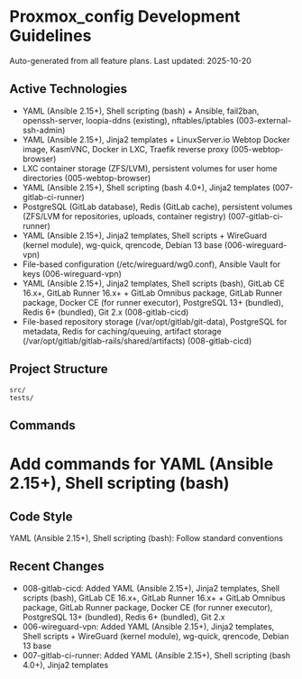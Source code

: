 # Proxmox_config Development Guidelines

Auto-generated from all feature plans. Last updated: 2025-10-20

## Active Technologies
- YAML (Ansible 2.15+), Shell scripting (bash) + Ansible, fail2ban, openssh-server, loopia-ddns (existing), nftables/iptables (003-external-ssh-admin)
- YAML (Ansible 2.15+), Jinja2 templates + LinuxServer.io Webtop Docker image, KasmVNC, Docker in LXC, Traefik reverse proxy (005-webtop-browser)
- LXC container storage (ZFS/LVM), persistent volumes for user home directories (005-webtop-browser)
- YAML (Ansible 2.15+), Shell scripting (bash 4.0+), Jinja2 templates (007-gitlab-ci-runner)
- PostgreSQL (GitLab database), Redis (GitLab cache), persistent volumes (ZFS/LVM for repositories, uploads, container registry) (007-gitlab-ci-runner)
- YAML (Ansible 2.15+), Jinja2 templates, Shell scripts + WireGuard (kernel module), wg-quick, qrencode, Debian 13 base (006-wireguard-vpn)
- File-based configuration (/etc/wireguard/wg0.conf), Ansible Vault for keys (006-wireguard-vpn)
- YAML (Ansible 2.15+), Jinja2 templates, Shell scripts (bash), GitLab CE 16.x+, GitLab Runner 16.x+ + GitLab Omnibus package, GitLab Runner package, Docker CE (for runner executor), PostgreSQL 13+ (bundled), Redis 6+ (bundled), Git 2.x (008-gitlab-cicd)
- File-based repository storage (/var/opt/gitlab/git-data), PostgreSQL for metadata, Redis for caching/queuing, artifact storage (/var/opt/gitlab/gitlab-rails/shared/artifacts) (008-gitlab-cicd)

## Project Structure
```
src/
tests/
```

## Commands
# Add commands for YAML (Ansible 2.15+), Shell scripting (bash)

## Code Style
YAML (Ansible 2.15+), Shell scripting (bash): Follow standard conventions

## Recent Changes
- 008-gitlab-cicd: Added YAML (Ansible 2.15+), Jinja2 templates, Shell scripts (bash), GitLab CE 16.x+, GitLab Runner 16.x+ + GitLab Omnibus package, GitLab Runner package, Docker CE (for runner executor), PostgreSQL 13+ (bundled), Redis 6+ (bundled), Git 2.x
- 006-wireguard-vpn: Added YAML (Ansible 2.15+), Jinja2 templates, Shell scripts + WireGuard (kernel module), wg-quick, qrencode, Debian 13 base
- 007-gitlab-ci-runner: Added YAML (Ansible 2.15+), Shell scripting (bash 4.0+), Jinja2 templates

<!-- MANUAL ADDITIONS START -->
<!-- MANUAL ADDITIONS END -->
